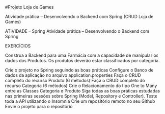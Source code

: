 #Projeto Loja de Games 


Atividade prática – Desenvolvendo o Backend com Spring (CRUD Loja de Games)

ATIVIDADE – Spring Atividade prática – Desenvolvendo o Backend com Spring

EXERCÍCIOS

Construa a Backend para uma Farmácia com a capacidade de manipular os dados dos Produtos. Os produtos deverão estar classificados por categoria.

Crie o projeto no Spring seguindo as boas práticas
Configure o Banco de dados da aplicação no arquivo application.properties
Faça o CRUD completo do recurso Produto (6 métodos)
Faça o CRUD completo do recurso Categoria (6 métodos)
Crie o Relacionamento do tipo One to Many entre as Classes Categoria e Produto
Siga todas as boas práticas estudadas nas primeiras sessões sobre Spring (Model, Repository e Controller).
Teste toda a API utilizando o Insomnia
Crie um repositório remoto no seu Github 
Envie o projeto para o repositório


